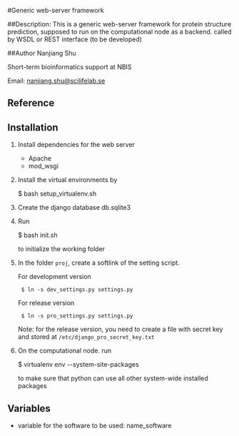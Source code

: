 #Generic web-server framework 

##Description:
    This is a generic web-server framework for protein structure prediction,
    supposed to run on the computational node as a backend.
    called by WSDL or REST interface (to be developed)

##Author
Nanjiang Shu

Short-term bioinformatics support at NBIS

Email: nanjiang.shu@scilifelab.se

## Reference

## Installation

1. Install dependencies for the web server
    * Apache
    * mod\_wsgi

2. Install the virtual environments by 

    $ bash setup_virtualenv.sh

3. Create the django database db.sqlite3

4. Run 

    $ bash init.sh

    to initialize the working folder

5. In the folder `proj`, create a softlink of the setting script.

    For development version

        $ ln -s dev_settings.py settings.py

    For release version

        $ ln -s pro_settings.py settings.py

    Note: for the release version, you need to create a file with secret key
    and stored at `/etc/django_pro_secret_key.txt`

6.  On the computational node. run 

    $ virtualenv env --system-site-packages

    to make sure that python can use all other system-wide installed packages


## Variables 

* variable for the software to be used: name\_software


